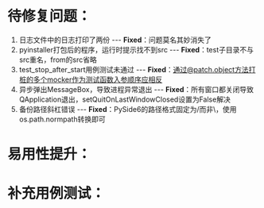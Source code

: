 # 待修复问题：
1. 日志文件中的日志打印了两份 --- **Fixed**：问题莫名其妙消失了
2. pyinstaller打包后的程序，运行时提示找不到src --- **Fixed**：test子目录不与src重名，from的src省略
3. test_stop_after_start用例测试未通过 --- **Fixed**：通过@patch.object方法打桩的多个mocker作为测试函数入参顺序应相反
4. 异步弹出MessageBox，导致进程异常退出 --- **Fixed**：所有窗口都关闭导致QApplication退出，setQuitOnLastWindowClosed设置为False解决
5. 备份路径斜杠错误 --- **Fixed**：PySide6的路径格式固定为/而非\，使用os.path.normpath转换即可

# 易用性提升：


# 补充用例测试：
